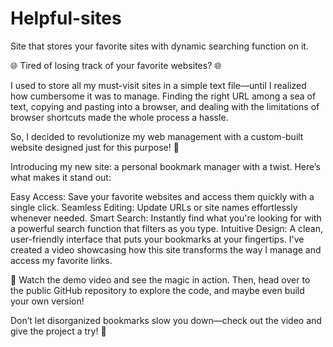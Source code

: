 # Helpful-sites
Site that stores your favorite sites with dynamic searching function on it.


🌐 Tired of losing track of your favorite websites? 🌐

I used to store all my must-visit sites in a simple text file—until I realized how cumbersome it was to manage. Finding the right URL among a sea of text, copying and pasting into a browser, and dealing with the limitations of browser shortcuts made the whole process a hassle.

So, I decided to revolutionize my web management with a custom-built website designed just for this purpose! 🚀

Introducing my new site: a personal bookmark manager with a twist. Here’s what makes it stand out:

Easy Access: Save your favorite websites and access them quickly with a single click.
Seamless Editing: Update URLs or site names effortlessly whenever needed.
Smart Search: Instantly find what you're looking for with a powerful search function that filters as you type.
Intuitive Design: A clean, user-friendly interface that puts your bookmarks at your fingertips.
I've created a video showcasing how this site transforms the way I manage and access my favorite links.

👀 Watch the demo video and see the magic in action. Then, head over to the public GitHub repository to explore the code, and maybe even build your own version!

Don’t let disorganized bookmarks slow you down—check out the video and give the project a try! 🌟
